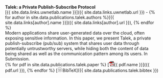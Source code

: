 **Talek: a Private Publish-Subscribe Protocol**  
[{{ site.data.links.uwnetlab.name }}]({{ site.data.links.uwnetlab.url }}) - 
{% for author in site.data.publications.talek.authors %}[{{ site.data.links[author].name }}]({{ site.data.links[author].url }}), {% endfor %}  
Modern applications share user-generated data over
the cloud, often exposing sensitive information. In this paper, we
present Talek, a private publish-subscribe (pub/sub) system that
shares user data through potentially untrustworthy servers, while
hiding both the content of data being shared as well as the communication
pattern among its users.
In Submission.  
{% for pdf in site.data.publications.talek.paper %} [![](/img/ico/pdf.gif){{ pdf.name }}]({{ pdf.url }}), {% endfor %}
[![](/img/ico/tex.png)BibTeX]({{ site.data.publications.talek.bibtex }})

